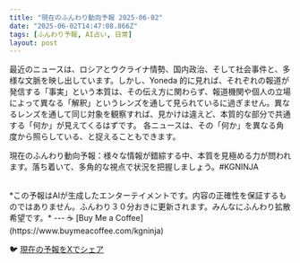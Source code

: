 ```yaml
---
title: "現在のふんわり動向予報 2025-06-02"
date: "2025-06-02T14:47:08.866Z"
tags: [ふんわり予報, AI占い, 日常]
layout: post
---
```



最近のニュースは、ロシアとウクライナ情勢、国内政治、そして社会事件と、多様な文脈を映し出しています。しかし、Yoneda 的に見れば、それぞれの報道が発信する「事実」という本質は、その伝え方に関わらず、報道機関や個人の立場によって異なる「解釈」というレンズを通して見られているに過ぎません。異なるレンズを通して同じ対象を観察すれば、見かけは違えど、本質的な部分で共通する「何か」が見えてくるはずです。  各ニュースは、その「何か」を異なる角度から照らしている、と捉えることもできます。

現在のふんわり動向予報：様々な情報が錯綜する中、本質を見極める力が問われます。落ち着いて、多角的な視点で状況を把握しましょう。#KGNINJA

<br>
*この予報はAIが生成したエンターテイメントです。内容の正確性を保証するものではありません。ふんわり３０分おきに更新されます。みんなにふんわり拡散希望です。*
---
☕️ [Buy Me a Coffee](https://www.buymeacoffee.com/kgninja)

🐦 [現在の予報をXでシェア](https://twitter.com/intent/tweet?text=%E7%8F%BE%E5%9C%A8%E3%81%AE%E3%81%B5%E3%82%93%E3%82%8F%E3%82%8A%E4%BA%88%E5%A0%B1%3A%20%E3%80%8C%E6%9C%80%E8%BF%91%E3%81%AE%E3%83%8B%E3%83%A5%E3%83%BC%E3%82%B9%E3%81%AF%E3%80%81%E3%83%AD%E3%82%B7%E3%82%A2%E3%81%A8%E3%82%A6%E3%82%AF%E3%83%A9%E3%82%A4%E3%83%8A%E6%83%85%E5%8B%A2%E3%80%81%E5%9B%BD%E5%86%85%E6%94%BF%E6%B2%BB%E3%80%81%E3%81%9D%E3%81%97%E3%81%A6%E7%A4%BE%E4%BC%9A%E4%BA%8B%E4%BB%B6%E3%81%A8%E3%80%81%E5%A4%9A%E6%A7%98%E3%81%AA%E6%96%87%E8%84%88%E3%82%92%E6%98%A0%E3%81%97%E5%87%BA%E3%81%97%E3%81%A6%E3%81%84%E3%81%BE%E3%81%99%E3%80%82%E3%80%8D%23KGNINJA%20%E7%B6%9A%E3%81%8D%E3%81%AF%E3%83%96%E3%83%AD%E3%82%B0%E3%81%A7%EF%BC%81%F0%9F%91%87&url=https%3A%2F%2Fkg-ninja.github.io%2FFunwariyoso%2F)
